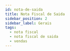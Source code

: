 ```yaml
---
id: nota-de-saida
title: Nota Fiscal de Saida
sidebar_position: 2
sidebar_label: Gerais
tags:
  - nota fiscal
  - nota fiscal de saida
  - vendas
---
```

